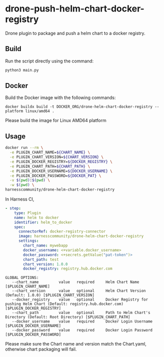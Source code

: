 # drone-push-helm-chart-docker-registry

Drone plugin to package and push a helm chart to a docker registry.

## Build

Run the script directly using the command:

```python
python3 main.py
```

## Docker

Build the Docker image with the following commands:

```
docker buildx build -t DOCKER_ORG/drone-helm-chart-docker-registry --platform linux/amd64 .
```

Please build the image for Linux AMD64 platform

## Usage

```bash
docker run --rm \
  -e PLUGIN_CHART_NAME=${CHART_NAME} \
  -e PLUGIN_CHART_VERSION=${CHART_VERSION} \
  -e PLUGIN_DOCKER_REGISTRY=${DOCKER_REGISTRY} \
  -e PLUGIN_CHART_PATH=${CHART_PATH} \
  -e PLUGIN_DOCKER_USERNAME=${DOCKER_USERNAME} \
  -e PLUGIN_DOCKER_PASSWORD=${DOCKER_PAT} \
  -v $(pwd):$(pwd) \
  -w $(pwd) \
harnesscommunity/drone-helm-chart-docker-registry
```

In Harness CI,

```yaml
- step:
    type: Plugin
    name: helm to docker
    identifier: helm_to_docker
    spec:
      connectorRef: docker-registry-connector
      image: harnesscommunity/drone-helm-chart-docker-registry
      settings:
        chart_name: mywebapp
        docker_username: <+variable.docker_username>
        docker_password: <+secrets.getValue("pat-token")>
        chart_path: test
        chart_version: 1.0.0
        docker_registry: registry.hub.docker.com
```

```
GLOBAL OPTIONS:
   --chart_name         value   required     Helm Chart Name [$PLUGIN_CHART_NAME]
   --chart_version      value   optional     Helm Chart Version (Default: 1.0.0) [$PLUGIN_CHART_VERSION]
   --docker_registry    value   optional     Docker Registry for pushing Helm Chart (Default: registry.hub.docker.com) [$PLUGIN_DOCKER_REGISTRY]
   --chart_path         value   optional     Path to Helm Chart's Directory (Default: Root Directory) [$PLUGIN_CHART_PATH]
   --docker_username    value   required     Docker Login Username [$PLUGIN_DOCKER_USERNAME]
   --docker_password    value   required     Docker Login Password [$PLUGIN_DOCKER_PASSWORD]
```

Please make sure the Chart name and version match the Chart.yaml, otherwise chart packaging will fail.
